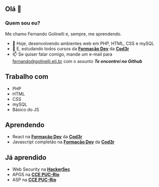 ## Olá 👋

### Quem sou eu?

Me chamo Fernando Golinelli e, sempre, me aprendendo.

- 🔭 Hoje, desenvolvendo ambientes web em PHP, HTML, CSS e mySQL
- 🌱 E, estudando todos cursos da **[Formação Dev](https://escola.formacao.dev)** da **[Cod3r](https://www.cod3r.com.br)**
- 📫 Se quiser falar comigo, mande um e-mail para fernando@golinelli.eti.br com o assunto *__Te encontrei no Github__*

## Trabalho com
- PHP
- HTML
- CSS
- mySQL
- Básico do JS

## Aprendendo 
- React na **[Formação Dev](https://escola.formacao.dev)** da **[Cod3r](https://www.cod3r.com.br)**
- Javascript completão na **[Formação Dev](https://escola.formacao.dev)** da **[Cod3r](https://www.cod3r.com.br)**

## Já aprendido
- Web Security na **[HackerSec](https://hackersec.com)**
- APGS na **[CCE PUC-Rio](https://cce.puc-rio.br)**
- ASP na **[CCE PUC-Rio](https://cce.puc-rio.br)**

<!--
**fgolinelli/fgolinelli** is a ✨ _special_ ✨ repository because its `README.md` (this file) appears on your GitHub profile.

Here are some ideas to get you started:

- 🔭 I’m currently working on ...
- 🌱 I’m currently learning ...
- 👯 I’m looking to collaborate on ...
- 🤔 I’m looking for help with ...
- 💬 Ask me about ...
- 📫 How to reach me: ...
- 😄 Pronouns: ...
- ⚡ Fun fact: ...
-->
